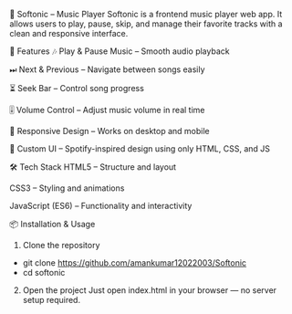 🎵 Softonic – Music Player
Softonic is a frontend music player web app.
It allows users to play, pause, skip, and manage their favorite tracks with a clean and responsive interface.

🚀 Features
🎶 Play & Pause Music – Smooth audio playback

⏭ Next & Previous – Navigate between songs easily

⏳ Seek Bar – Control song progress

🎚 Volume Control – Adjust music volume in real time

📱 Responsive Design – Works on desktop and mobile

🎨 Custom UI – Spotify-inspired design using only HTML, CSS, and JS

🛠 Tech Stack
HTML5 – Structure and layout

CSS3 – Styling and animations

JavaScript (ES6) – Functionality and interactivity

📦 Installation & Usage
1. Clone the repository 
  - git clone https://github.com/amankumar12022003/Softonic
  - cd softonic 
2. Open the project
Just open index.html in your browser — no server setup required.

